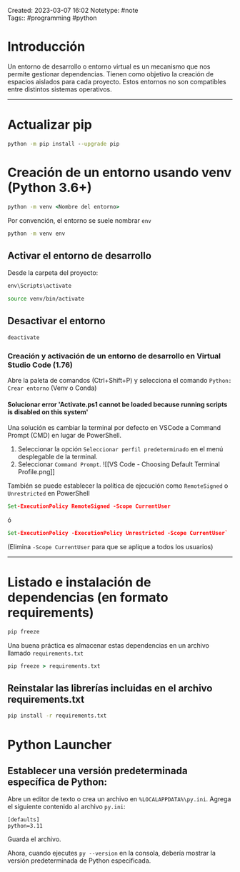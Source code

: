 Created: 2023-03-07 16:02
Notetype: #note  
Tags:: #programming #python 

# Introducción

Un entorno de desarrollo o entorno virtual es un mecanismo que nos permite gestionar dependencias. Tienen como objetivo la creación de espacios aislados para cada proyecto. Estos entornos no son compatibles entre distintos sistemas operativos.

---
# Actualizar pip

```cmd
python -m pip install --upgrade pip
```

# Creación de un entorno usando venv (Python 3.6+)

```cmd
python -m venv <Nombre del entorno>
```

Por convención, el entorno se suele nombrar `env`

```cmd
python -m venv env
```

## Activar el entorno de desarrollo

Desde la carpeta del proyecto:

```cmd
env\Scripts\activate
```

```bash
source venv/bin/activate
````

## Desactivar el entorno

```cmd
deactivate
```

### Creación y activación de un entorno de desarrollo en Virtual Studio Code (1.76)

Abre la paleta de comandos (Ctrl+Shift+P) y selecciona el comando `Python: Crear entorno` (Venv o Conda)

#### Solucionar error 'Activate.ps1 cannot be loaded because running scripts is disabled on this system'

Una solución es cambiar la terminal por defecto en VSCode a Command Prompt (CMD) en lugar de PowerShell.

1.  Seleccionar la opción `Seleccionar perfil predeterminado` en el menú desplegable de la terminal.
2.  Seleccionar `Command Prompt`. ![[VS Code - Choosing Default Terminal Profile.png]]

También se puede establecer la política de ejecución como `RemoteSigned` o `Unrestricted` en PowerShell

```cmd
Set-ExecutionPolicy RemoteSigned -Scope CurrentUser
``` 
ó
```cmd
Set-ExecutionPolicy -ExecutionPolicy Unrestricted -Scope CurrentUser`
```
(Elimina `-Scope CurrentUser` para que se aplique a todos los usuarios)

---

# Listado e instalación de dependencias (en formato requirements)

```cmd
pip freeze
```

Una buena práctica es almacenar estas dependencias en un archivo llamado `requirements.txt`

```cmd
pip freeze > requirements.txt
```

## Reinstalar las librerías incluidas en el archivo requirements.txt

```cmd
pip install -r requirements.txt
```

# Python Launcher

## Establecer una versión predeterminada específica de Python:

Abre un editor de texto o crea un archivo en `%LOCALAPPDATA%\py.ini`. Agrega el siguiente contenido al archivo `py.ini`:

```
[defaults]
python=3.11
```

Guarda el archivo.

Ahora, cuando ejecutes `py --version` en la consola, debería mostrar la versión predeterminada de Python especificada.
